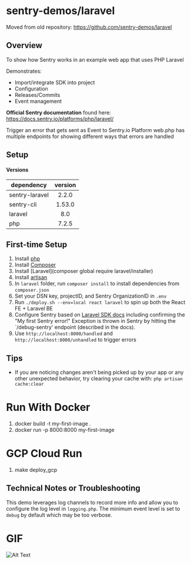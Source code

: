 # sentry-demos/laravel

Moved from old repository: https://github.com/sentry-demos/laravel

## Overview
To show how Sentry works in an example web app that uses PHP Laravel

Demonstrates:
- Import/integrate SDK into project
- Configuration
- Releases/Commits
- Event management

**Official Sentry documentation** found here:
https://docs.sentry.io/platforms/php/laravel/

Trigger an error that gets sent as Event to Sentry.io Platform
web.php has multiple endpoints for showing different ways that errors are handled

## Setup
#### Versions

| dependency      | version           
| ------------- |:-------------:| 
| sentry-laravel   | 2.2.0    |
| sentry-cli   | 1.53.0    |
| laravel | 8.0      |
| php   | 7.2.5     |

## First-time Setup
1. Install [php](https://www.php.net/downloads)
2. Install [Composer](https://getcomposer.org/download/)
3. Install [Laravel](composer global require laravel/installer)
4. Install [artisan](https://github.com/artisan-roaster-scope/artisan/releases/tag/v2.8.2)
5. In `laravel` folder, run `composer install` to install dependencies from `composer.json`
6. Set your DSN key, projectID, and Sentry OrganizationID in `.env`
7. Run `./deploy.sh --env=local react laravel` to spin up both the React FE + Laravel BE
8. Configure Sentry based on [Laravel SDK docs](https://docs.sentry.io/platforms/php/guides/laravel/) including confirming the "My first Sentry error!" Exception is thrown in Sentry by hitting the `/debug-sentry' endpoint (described in the docs).
9. Use `http://localhost:8000/handled` and `http://localhost:8000/unhandled` to trigger errors

## Tips
* If you are noticing changes aren't being picked up by your app or any other unexpected behavior, try clearing your cache with: `php artisan cache:clear`

# Run With Docker
1. docker build -t my-first-image .
2. docker run -p 8000:8000 my-first-image

# GCP Cloud Run
1. make deploy_gcp

## Technical Notes or Troubleshooting
This demo leverages log channels to record more info and allow you
to configure the log level in `logging.php`.
The minimum event level is set to `debug` by default which may be
too verbose. 

# GIF

![Alt Text](overview.gif)
